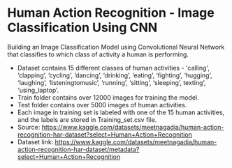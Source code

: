 # Human Action Recognition - Image Classification Using CNN
Building an Image Classification Model using Convolutional Neural Network that classifies to which class of activity a human is performing.

* Dataset contains 15 different classes of human activities - 'calling', ’clapping’, ’cycling’, ’dancing’, ‘drinking’, ‘eating’, ‘fighting’, ‘hugging’, ‘laughing’, ‘listeningtomusic’, ‘running’, ‘sitting’, ‘sleeping’, texting’, ‘using_laptop’.
* Train folder contains over 12000 images for training the model.
* Test folder contains over 5000 images of human activities.
* Each image in training set is labeled with one of the 15 human activities, and the labels are stored in Training_set.csv file.
* Source: https://www.kaggle.com/datasets/meetnagadia/human-action-recognition-har-dataset?select=Human+Action+Recognition 
* Dataset link: https://www.kaggle.com/datasets/meetnagadia/human-action-recognition-har-dataset/metadata?select=Human+Action+Recognition
